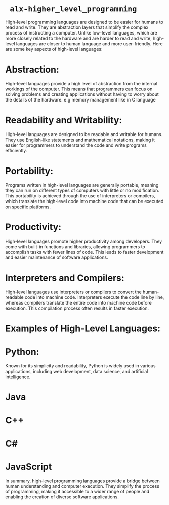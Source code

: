 # ``` alx-higher_level_programming```

High-level programming languages are designed to be easier for humans to read and write. They are abstraction layers that simplify the complex process of instructing a computer. Unlike low-level languages, which are more closely related to the hardware and are harder to read and write, high-level languages are closer to human language and more user-friendly. Here are some key aspects of high-level languages:

# Abstraction:
High-level languages provide a high level of abstraction from the internal workings of the computer. This means that programmers can focus on solving problems and creating applications without having to worry about the details of the hardware. e.g memory management like in C language

# Readability and Writability:
High-level languages are designed to be readable and writable for humans. They use English-like statements and mathematical notations, making it easier for programmers to understand the code and write programs efficiently.

# Portability:
Programs written in high-level languages are generally portable, meaning they can run on different types of computers with little or no modification. This portability is achieved through the use of interpreters or compilers, which translate the high-level code into machine code that can be executed on specific platforms.

# Productivity:
High-level languages promote higher productivity among developers. They come with built-in functions and libraries, allowing programmers to accomplish tasks with fewer lines of code. This leads to faster development and easier maintenance of software applications.

# Interpreters and Compilers:
High-level languages use interpreters or compilers to convert the human-readable code into machine code. Interpreters execute the code line by line, whereas compilers translate the entire code into machine code before execution. This compilation process often results in faster execution.

# Examples of High-Level Languages:

# Python:
Known for its simplicity and readability, Python is widely used in various applications, including web development, data science, and artificial intelligence.
# Java
# C++
# C#
# JavaScript

In summary, high-level programming languages provide a bridge between human understanding and computer execution. They simplify the process of programming, making it accessible to a wider range of people and enabling the creation of diverse software applications.
